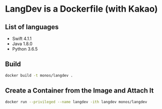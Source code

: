 # LangDev is a Dockerfile (with Kakao)

## List of languages
 - Swift 4.1.1
 - Java 1.8.0
 - Python 3.6.5

## Build
```sh
docker build -t monos/langdev .
```

## Create a Container from the Image and Attach It
```sh
docker run --privileged --name langdev -ith langdev monos/langdev
```
